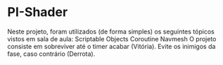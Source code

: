 # PI-Shader
Neste projeto, foram utilizados (de forma simples) os seguintes tópicos vistos em sala de aula:
Scriptable Objects
Coroutine
Navmesh
O projeto consiste em sobreviver até o timer acabar (Vitória). Evite os inimigos da fase, caso contrário (Derrota).
